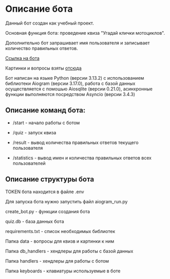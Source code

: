 # Описание бота
Данный бот создан как учебный проект.

Основная функция бота: проведение квиза "Угадай клички мотоциклов".

Дополнительно бот запрашивает имя пользователя и записывает количество правильных ответов.

[Ссылка на бота](https://t.me/maverick_moto_quiz_bot)

Картинки и вопросы взяты [отсюда](https://auto.ru/mag/article/kviz-ugaday-klichku-etogo-motocikla/?ysclid=m70ai7hr3r517208586&utm_referrer=https%3A%2F%2Fyandex.ru%2Fsearch%3Ftext%3Dmoto%2Bquiz%26lr%3D54%26clid%3D2192594)

Бот написан на языке Python (версии 3.13.2) c использованием библиотеки Aiogram (версии 3.17.0), работа с базой данных осуществляется с помошью Aiosqlite (версии 0.21.0), асинхронные функции выполняются посредством Asyncio (версии 3.4.3)

## Описание команд бота:

* /start - начало работы с ботом

* /quiz - запуск квиза

* /result - вывод количества правильных ответов текущего пользователя

* /statistics - вывод имен и количества правильных ответов всех пользователей

## Описание структуры бота

TOKEN бота находится в файле .env

Для запуска бота нужно запустить файл aiogram_run.py

create_bot.py - функции создания бота

quiz.db - база данных бота

requirements.txt - список необходимых библиотек

Папка data - вопросы для квизв и картинки к ним

Папка db_handlers - хендлеры для работы с базой данных

Папка handlers - хендлеры для работы с ботом

Папка keyboards - клавиатуры используемые в боте
